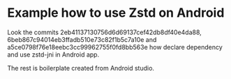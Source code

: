 Example how to use Zstd on Android
==================================

Look the commits 2eb41137130756d6d69137cef42db8df40e4da88, 6beb867c94014eb3ffadb510e73c82f1b5c7a10e
and a5ce0798f76e18eebc3cc99962755f0fd8bb563e how declare dependency and use zstd-jni in Android app.

The rest is boilerplate created from Android studio.

